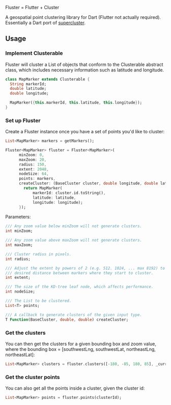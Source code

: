 Fluster = Flutter + Cluster

A geospatial point clustering library for Dart (Flutter not actually required).
Essentially a Dart port of [supercluster](https://github.com/mapbox/supercluster).

## Usage

### Implement Clusterable

Fluster will cluster a List of objects that conform to the Clusterable abstract
class, which includes necessary information such as latitude and longitude.

```dart
class MapMarker extends Clusterable {
  String markerId;
  double latitude;
  double longitude;

  MapMarker({this.markerId, this.latitude, this.longitude});
}
```

### Set up Fluster

Create a Fluster instance once you have a set of points you'd like to cluster:

```dart
List<MapMarker> markers = getMarkers();

Fluster<MapMarker> fluster = Fluster<MapMarker>(
      minZoom: 0,
      maxZoom: 20,
      radius: 150,
      extent: 2048,
      nodeSize: 64,
      points: markers,
      createCluster: (BaseCluster cluster, double longitude, double latitude) {
        return MapMarker(
            markerId: cluster.id.toString(),
            latitude: latitude,
            longitude: longitude);
      });
```

Parameters:

```dart
/// Any zoom value below minZoom will not generate clusters.
int minZoom;

/// Any zoom value above maxZoom will not generate clusters.
int maxZoom;

/// Cluster radius in pixels.
int radius;

/// Adjust the extent by powers of 2 (e.g. 512. 1024, ... max 8192) to get the
/// desired distance between markers where they start to cluster.
int extent;

/// The size of the KD-tree leaf node, which affects performance.
int nodeSize;

/// The List to be clustered.
List<T> points;

/// A callback to generate clusters of the given input type.
T Function(BaseCluster, double, double) createCluster;
```

### Get the clusters

You can then get the clusters for a given bounding box and zoom value, where the
bounding box = [southwestLng, southwestLat, northeastLng, northeastLat]:

```dart
List<MapMarker> clusters = fluster.clusters([-180, -85, 180, 85], _currentZoom);
```

### Get the cluster points

You can also get all the points inside a cluster, given the cluster id:

```dart
List<MapMarker> points = fluster.points(clusterId);
```


